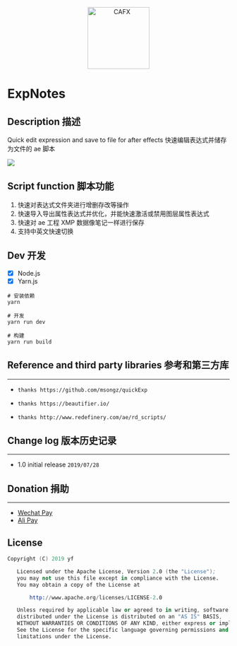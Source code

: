 <p align="center"><img width="140px" src="https://i.loli.net/2019/07/28/5d3d0b6ec465067664.png" alt="CAFX"/>

# ExpNotes

## Description 描述

Quick edit expression and save to file for after effects
快速编辑表达式并储存为文件的 ae 脚本

![](http://ww1.sinaimg.cn/large/006gWwF3gy1g5h3bmwehnj30gr09cweu.jpg)

## Script function 脚本功能

1. 快速对表达式文件夹进行增删存改等操作
2. 快速导入导出属性表达式并优化，并能快速激活或禁用图层属性表达式
3. 快速对 ae 工程 XMP 数据像笔记一样进行保存
4. 支持中英文快速切换

## Dev 开发

- [x] Node.js
- [x] Yarn.js

```shell
# 安装依赖
yarn

# 开发
yarn run dev

# 构建
yarn run build
```

## Reference and third party libraries 参考和第三方库

---

- `thanks https://github.com/msongz/quickExp`

- `thanks https://beautifier.io/`

- `thanks http://www.redefinery.com/ae/rd_scripts/`

## Change log 版本历史记录

---

- 1.0 initial release `2019/07/28`

## Donation 捐助

---

- [Wechat Pay](http://ww1.sinaimg.cn/large/006gWwF3gy1g5fcnm2la4j30k00r7gr9.jpg)
- [Ali Pay](http://ww1.sinaimg.cn/large/006gWwF3gy1g5fco7vcf4j30i30mnn27.jpg)

## License

```s
Copyright (C) 2019 yf

   Licensed under the Apache License, Version 2.0 (the "License");
   you may not use this file except in compliance with the License.
   You may obtain a copy of the License at

       http://www.apache.org/licenses/LICENSE-2.0

   Unless required by applicable law or agreed to in writing, software
   distributed under the License is distributed on an "AS IS" BASIS,
   WITHOUT WARRANTIES OR CONDITIONS OF ANY KIND, either express or implied.
   See the License for the specific language governing permissions and
   limitations under the License.
```
